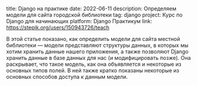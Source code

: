 ﻿title: Django на практике
date: 2022-06-11
description: Определяем модели для сайта городской библиотеки
tag: django
project: Курс по Django для начинающих
platform: Django Практикум
link: https://stepik.org/users/150943726/teach

В этой статье показано, как определить модели для сайта местной библиотеки — модели представляют структуры данных, в которых мы хотим хранить данные нашего приложения, а также позволяют Django хранить данные в базе данных для нас (и модифицировать позже). Она раскрывает, что такое модель, как она объявляется и некоторые из основных типов полей. В ней также кратко показаны некоторые из основных способов доступа к данным модели.